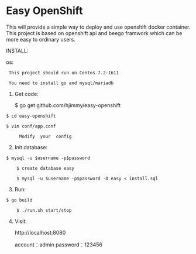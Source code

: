 Easy OpenShift 
==============================


This will provide a simple way to deploy and use openshift docker container. This project is based on openshift api and beego framwork which can be more easy to ordinary users.

INSTALL:

  os:

     This project should run on Centos 7.2-1611

     You need to install go and mysql/mariadb


  1) Get code:

        $ go get github.com/hjimmy/easy-openshift

	$ cd easy-openshift

	$ vim conf/app.conf

         Modify  your  config

  2) Init database:

	$ mysql -u $username -p$password

        $ create database easy

        $ mysql -u $username -p$password -D easy < install.sql

  3) Run:

	$ go build

        $ ./run.sh start/stop
	
       
  4) Visit:

      http://localhost:8080

      account：admin   password：123456                                       
